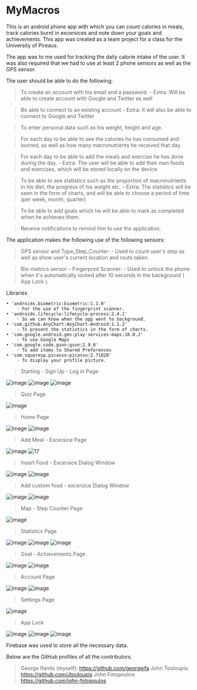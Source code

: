 # MyMacros
This is an android phone app with which you can count calories in meals, track calories burnt in excersices and note down your goals and achievements.
This app was created as a team project for a class for the University of Pireaus.

The app was to me used for tracking the daily calorie intake of the user. It was also required that we had to use at least 2 phone sensors as well as the GPS sensor.

The user should be able to do the following:

  > To create an account with his email and a password.
    - Extra: Will be able to create account with Google and Twitter as well

  > Be able to connect to an existing account
    - Extra: It will also be able to connect to Google and Twitter

  > To enter personal data such as his weight, height and age.

  > For each day to be able to see the calories he has consumed and burned, as well as how many macronutrients he received that day.

  > For each day to be able to add the meals and exercise he has done during the day.
    - Extra: The user will be able to add their own foods and exercises, which will be stored locally on the device.
     
  > To be able to see statistics such as the proportion of macronutrients in his diet, the progress of his weight etc.
    - Extra: The statistics will be seen in the form of charts, and will be able to choose a period of time (per week, month, quarter)

  > To be able to add goals which he will be able to mark as completed when he achieves them.

  > Receive notifications to remind him to use the application.
  
The application makes the following use of the following sensors:
    
  > GPS sensor and Type_Step_Counter:
    - Used to count user's step as well as show user's current location and route taken.

  > Bio-metrics sensor – Fingerprint Scanner:
    - Used to unlock the phone when it's automatically locked after 10 seconds in the background ( App Lock ).

Libraries

    • 'androidx.biometric:biometric:1.1.0'
        ◦ For the use of the fingerprint scanner.
    • 'androidx.lifecycle:lifecycle-process:2.4.1'
        ◦ So we can know when the app went to background.
    • 'com.github.AnyChart:AnyChart-Android:1.1.2'
        ◦ To present the statistics in the form of charts.
    • 'com.google.android.gms:play-services-maps:18.0.2'
        ◦ To use Google Maps
    • 'com.google.code.gson:gson:2.9.0'
        ◦ To add items to Shared Preferences
    • 'com.squareup.picasso:picasso:2.71828'
        ◦ To display your profile picture.
   
   
   > Starting - Sign Up - Log in Page
   
   ![image](https://user-images.githubusercontent.com/47480663/208249978-c3dd57d2-4c5d-4602-a014-d8b0530cb705.png)  ![image](https://user-images.githubusercontent.com/47480663/208249998-51202b4c-06b2-4775-b089-17ace79a4427.png)  ![image](https://user-images.githubusercontent.com/47480663/208249983-329c749e-5a39-436f-ae17-688b94ada931.png)  

   > Quiz Page
   
   ![image](https://user-images.githubusercontent.com/47480663/208250021-0863ff0d-f85d-4f69-9863-c0647ecbcbb2.png)
   
   > Home Page
   
   ![image](https://user-images.githubusercontent.com/47480663/208250028-d51887cc-49b3-4e30-8ac9-92aeba2c0208.png)  ![image](https://user-images.githubusercontent.com/47480663/208250032-113bb492-fb0b-4c4e-a324-14a600fa4418.png)

   > Add Meal - Excersice Page
   
  ![image](https://user-images.githubusercontent.com/47480663/208250047-e401beda-70c8-432b-9d08-9919dea26d14.png)  ![17](https://user-images.githubusercontent.com/47480663/208250167-6c65de38-b861-48bb-9569-71822f4d30a6.png)

   > Insert Food - Excersice Dialog Window
   
   ![image](https://user-images.githubusercontent.com/47480663/208250062-79931665-d830-4a39-b47a-1d40318a1706.png)  ![image](https://user-images.githubusercontent.com/47480663/208250064-7b66d89e-dd45-488e-a1d8-09785419a1e9.png)

   > Add custom food - excersice Dialog Window
   
   ![image](https://user-images.githubusercontent.com/47480663/208250071-9762967e-f315-456b-846d-6b90c98f3d0a.png) ![image](https://user-images.githubusercontent.com/47480663/208250077-a38be98e-f90a-4802-8c14-d960558ba7e6.png)

   > Map - Step Counter Page
   
   ![image](https://user-images.githubusercontent.com/47480663/208250081-f55f61d9-e7df-4d75-91e9-199240481794.png)

   > Statistics Page
   
   ![image](https://user-images.githubusercontent.com/47480663/208250086-90c915d3-e899-4a98-92ce-c4c5c1dd1103.png)  ![image](https://user-images.githubusercontent.com/47480663/208250088-a986acf2-48b0-4d5c-9322-091a7dc7c0b2.png)  ![image](https://user-images.githubusercontent.com/47480663/208250094-12d3c063-5b88-4900-b788-b85477a2b5da.png)

   > Goal - Achievements Page
   
   ![image](https://user-images.githubusercontent.com/47480663/208250101-06bf4df5-4540-4e51-8f9e-ff49a3e40432.png)  ![image](https://user-images.githubusercontent.com/47480663/208250113-7a4bc1af-b72d-43be-a229-6854d7a6cd8b.png)

   > Account Page
   
   ![image](https://user-images.githubusercontent.com/47480663/208250110-f39e72a2-3e1e-4209-82ea-10cdb9679cef.png)  ![image](https://user-images.githubusercontent.com/47480663/208250123-ab52a600-47e2-4acc-bc19-74a86780b0da.png)

   > Settings Page
   
   ![image](https://user-images.githubusercontent.com/47480663/208250125-4b2d6a88-155a-4bfc-9d31-e0ae798ed666.png)

   > App Lock
   
   ![image](https://user-images.githubusercontent.com/47480663/208250129-ce6413da-21dc-46ca-bd05-02464e74051b.png)  ![image](https://user-images.githubusercontent.com/47480663/208250132-2fec6b0c-0d3e-4f2e-b4cd-b752552f09db.png)  ![image](https://user-images.githubusercontent.com/47480663/208250139-46dd5ccd-b79b-43d1-bb34-13fb1994d6cc.png)


Firebase was used to store all the necessary data.

Below are the GitHub profiles of all the contributors.

> George Ifanits (myself): https://github.com/georgeifa
> John Touloupis: https://github.com/Jtouloupis
> John Fotopoulos: https://github.com/john-fotopoulos
   
